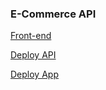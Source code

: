 ### E-Commerce API


[Front-end](https://github.com/fabioalcocer/e-commerce-x)

[Deploy API](https://chiringuito-api.vercel.app/)

[Deploy App](https://e-commerce-x.vercel.app/)

